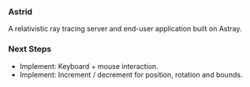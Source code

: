 ### Astrid
A relativistic ray tracing server and end-user application built on Astray.

### Next Steps
- Implement: Keyboard + mouse interaction.
- Implement: Increment / decrement for position, rotation and bounds.